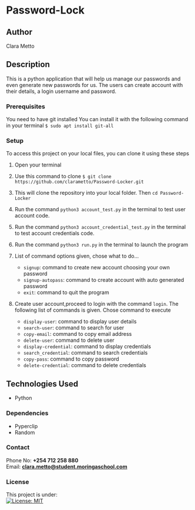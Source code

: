 # Password-Lock
## Author
Clara Metto
## Description
This is a python application that will help us manage our passwords and even generate new passwords for us. The users can create account with their details, a login username and password.
### Prerequisites
You need to have git installed
You can install it with the following command in your terminal
`$ sudo apt install git-all`
### Setup
To access this project on your local files, you can clone it using these steps
1. Open your terminal
1. Use this command to clone `$ git clone https://github.com/clarametto/Password-Locker.git`
1. This will clone the repository into your local folder. Then `cd Password-Locker`
1. Run the command `python3 account_test.py` in the terminal to test user account code.
1. Run the command `python3 account_credential_test.py` in the terminal to test account credentials code.

1. Run the command `python3 run.py` in the terminal to launch the program
1. List of command options given, chose what to do...
   - `signup`: command to create new account choosing your own password
   - `signup-autopass`: command to create account with auto generated password
   - `exit`: command to quit the program
1. Create user account,proceed to login with the command `login`. The following list of commands is given. Chose command to execute
   - `display-user`: command to display user details
   - `search-user`: command to search for user
   - `copy-email`: command to copy email address
   - `delete-user`: command to delete user
   - `display-credential`: command to display credentials
   - `search_credential`: command to search credentials
   - `copy-pass`: command to copy password
   - `delete-credential`: command to delete credentials
## Technologies Used
- Python
### Dependencies
* Pyperclip
* Random
### Contact
Phone No: **+254 712 258 880**  
Email: **[clara.metto@student.moringaschool.com](mailto:clara.metto@student.moringaschool.com)**
### License
This project is under:  
[![License: MIT](https://img.shields.io/badge/License-MIT-yellow.svg)](/LICENSE)
